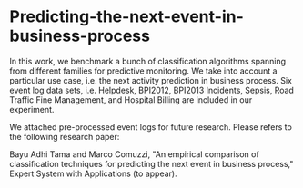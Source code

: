 # Predicting-the-next-event-in-business-process

In this work, we benchmark a bunch of classification algorithms spanning from different families for predictive monitoring. We take into account a particular use case, i.e. the next activity prediction in business process.
Six event log data sets, i.e. Helpdesk, BPI2012, BPI2013 Incidents, Sepsis, Road Traffic Fine Management, and Hospital Billing are included in our experiment.


We attached pre-processed event logs for future research.
Please refers to the following research paper:

Bayu Adhi Tama and Marco Comuzzi, "An empirical comparison of classification techniques for predicting the next event in business process," Expert System with Applications (to appear).
